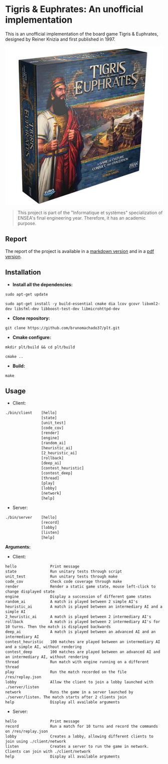 Tigris & Euphrates: An unofficial implementation
===============

This is an unofficial implementation of the board game Tigris & Euphrates, designed by Reiner Knizia and first published in 1997.  
  
![alt text](rapport/images/TeE_box.png "Original game box")  
  
> This project is part of the "Informatique et systèmes" specialization of ENSEA's final engineering year. Therefore, it has an academic purpose.  

Report
------------
The report of the project is available in a [markdown version](rapport/Rapport.md) and in a [pdf version](Rapport.pdf).

Installation
------------

* **Install all the dependencies:**
```
sudo apt-get update
```
```
sudo apt-get install -y build-essential cmake dia lcov gcovr libxml2-dev libsfml-dev libboost-test-dev libmicrohttpd-dev
```

* **Clone repository:**
```
git clone https://github.com/brunomachado37/plt.git
```

* **Cmake configure:**
```
mkdir plt/build && cd plt/build
```
```
cmake ..
```

* **Build:**
```
make
```

Usage
------------

* Client:

```
./bin/client    [hello]
                [state]
                [unit_test]
                [code_cov]
                [render]
                [engine]
                [random_ai]
                [heuristic_ai]
                [2_heuristic_ai]
                [rollback]
                [deep_ai]
                [contest_heuristic]
                [contest_deep]
                [thread]
                [play]
                [lobby]
                [network]
                [help] 
```

* Server:

```
./bin/server    [hello]
                [record]
                [lobby]
                [listen]
                [help] 
```


**Arguments:**
    
* Client:

```
hello               Print message
state               Run unitary tests through script
unit_test           Run unitary tests through make
code_cov            Check code coverage through make
render              Render a static game state, mouse left-click to change displayed state    
engine              Display a succession of different game states
random_ai           A match is played between 2 simple AI's
heuristic_ai        A match is played between an intermediary AI and a simple AI
2_heuristic_ai      A match is played between 2 intermediary AI's
rollback            A match is played between 2 intermediary AI's for 10 turns. Then the match is displayed backwards
deep_ai             A match is played between an advanced AI and an intermediary AI
contest_heuristic   100 matches are played between an intermediary AI and a simple AI, without rendering
contest_deep        100 matches are played between an advanced AI and an intermediary AI, without rendering
thread              Run match with engine running on a different thread
play                Run the match recorded on the file /res/replay.json
lobby               Allow the client to join a lobby launched with ./server/listen
network             Runs the game in a server launched by ./server/listen. The match starts after 2 clients join
help                Display all available arguments
```
  
* Server:
  
```
hello               Print message
record              Run a match for 10 turns and record the commands on /res/replay.json
lobby               Creates a lobby, allowing different clients to join using ./client/network
listen              Creates a server to run the game in network. Clients can join with ./client/network
help                Display all available arguments
```